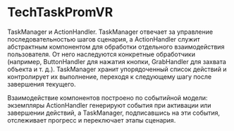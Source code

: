 # TechTaskPromVR

TaskManager и ActionHandler. 
TaskManager отвечает за управление последовательностью шагов сценария, а ActionHandler служит абстрактным компонентом для обработки отдельного взаимодействия пользователя. 
От него наследуются конкретные обработчики (например, ButtonHandler для нажатия кнопки, GrabHandler для захвата объекта и т. д.). 
TaskManager хранит упорядоченный список действий и контролирует их выполнение, переходя к следующему шагу после завершения текущего. 

Взаимодействие компонентов построено по событийной модели: экземпляры ActionHandler генерируют события при активации или завершении действий, а TaskManager, подписавшись на эти события, отслеживает прогресс и переключает этапы сценария. 
